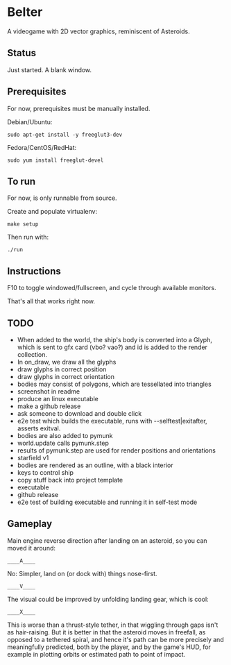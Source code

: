 # Belter

A videogame with 2D vector graphics, reminiscent of Asteroids.

## Status

Just started. A blank window.

## Prerequisites

For now, prerequisites must be manually installed.

Debian/Ubuntu:

    sudo apt-get install -y freeglut3-dev

Fedora/CentOS/RedHat:

    sudo yum install freeglut-devel

## To run

For now, is only runnable from source.

Create and populate virtualenv:

    make setup

Then run with:

    ./run

## Instructions

F10 to toggle windowed/fullscreen, and cycle through available monitors.

That's all that works right now.

## TODO

* When added to the world, the ship's body is converted into a Glyph, which is
  sent to gfx card (vbo? vao?) and id is added to the render collection.
* In on_draw, we draw all the glyphs
* draw glyphs in correct position
* draw glyphs in correct orientation
* bodies may consist of polygons, which are tessellated into triangles
* screenshot in readme
* produce an linux executable
* make a github release
* ask someone to download and double click
* e2e test which builds the executable, runs with --selftest|exitafter, asserts
  exitval.
* bodies are also added to pymunk
* world.update calls pymunk.step
* results of pymunk.step are used for render positions and orientations
* starfield v1
* bodies are rendered as an outline, with a black interior
* keys to control ship
* copy stuff back into project template
* executable
* github release
* e2e test of building executable and running it in self-test mode

## Gameplay

Main engine reverse direction after landing on an asteroid, so you can moved it
around:

    ____A____

No: Simpler, land on (or dock with) things nose-first.

    ____V____


The visual could be improved by unfolding landing gear, which is cool:

    ____X____

This is worse than a thrust-style tether, in that wiggling through gaps
isn't as hair-raising. But it is better in that the asteroid moves in freefall,
as opposed to a tethered spiral, and hence it's path can be more
precisely and meaningfully predicted, both by the player, and by the game's
HUD, for example in plotting orbits or estimated path to point of impact.

